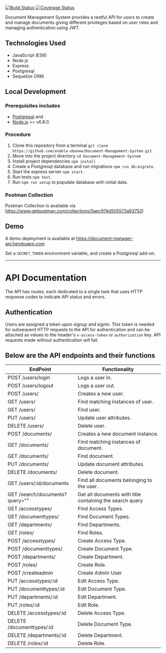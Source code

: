 [![Build Status](https://travis-ci.org/andela-obanwo/Document-Management-System.svg?branch=develop)](https://travis-ci.org/andela-obanwo/Document-Management-System)
[![Coverage Status](https://coveralls.io/repos/github/andela-obanwo/Document-Management-System/badge.svg?branch=feedback-implementation)](https://coveralls.io/github/andela-obanwo/Document-Management-System?branch=feedback-implementation)

Document Management System provides a restful API for users to create and manage documents giving different privileges based on user roles and managing authentication using JWT.

## Technologies Used
- JavaScript (ES6)
- Node.js
- Express
- Postgresql
- Sequelize ORM.  

## Local Development
### Prerequisites includes
- [Postgresql](https://www.postgresql.org/) and
-  [Node.js](http://nodejs.org/) >= v6.8.0.

### Procedure
1. Clone this repository from a terminal `git clone https://github.com/andela-obanwo/Document-Management-System.git`.
1. Move into the project directory `cd Document-Management-System`
1. Install project dependencies `npm install`
1. Create a Postgresql database and run migrations `npm run db:migrate`.
1. Start the express server `npm start`.
1. Run tests `npm test`.
1. Run `npm run setup` to populate database with initial data.

### Postman Collection
Postman Collection is available via https://www.getpostman.com/collections/5aec974d505573a93752)

## Demo
A demo deployment is available at https://document-manager-api.herokuapp.com

Set a `SECRET_TOKEN` environment variable, and create a Postgresql add-on.

---

# API Documentation
The API has routes, each dedicated to a single task that uses HTTP response codes to indicate API status and errors.

## Authentication
Users are assigned a token upon signup and signin. This token is needed for subsequent HTTP requests to the API for authentication and can be attached as values to the header's `x-access-token` or `authorization` key. API requests made without authentication will fail.

## Below are the API endpoints and their functions
EndPoint                      |   Functionality
------------------------------|------------------------
POST /users/login         |   Logs a user in.
POST /users/logout        |   Logs a user out.
POST /users/              |   Creates a new user.
GET /users/               |   Find matching instances of user.
GET /users/<id>           |   Find user.
PUT /users/<id>           |   Update user attributes.
DELETE /users/<id>        |   Delete user.
POST /documents/          |   Creates a new document instance.
GET /documents/           |   Find matching instances of document.
GET /documents/<id>       |   Find document.
PUT /documents/<id>       |   Update document attributes.
DELETE /documents/<id>    |   Delete document.
GET /users/:id/documents |   Find all documents belonging to the user.
GET /search/documents?query="" | Get all documents with title containing the search query
GET /accesstypes/         |   Find Access Types.
GET /documenttypes/       |   Find Document Types.
GET /departments/         |   Find Departments.
GET /roles/               |   Find Roles.
POST /accesstypes/         |   Create Access Type.
POST /documenttypes/       |   Create Document Type.
POST /departments/         |   Create Department.
POST /roles/               |   Create Role.
POST /createadmin           |   Create Admin User
PUT /accesstypes/:id         |   Edit Access Type.
PUT /documenttypes/:id       |   Edit Document Type.
PUT /departments/:id         |   Edit Department.
PUT /roles/:id               |   Edit Role.
DELETE /accesstypes/:id         |   Delete Access Type.
DELETE /documenttypes/:id       |   Delete Document Type.
DELETE /departments/:id         |   Delete Department.
DELETE /roles/:id               |   Delete Role.
